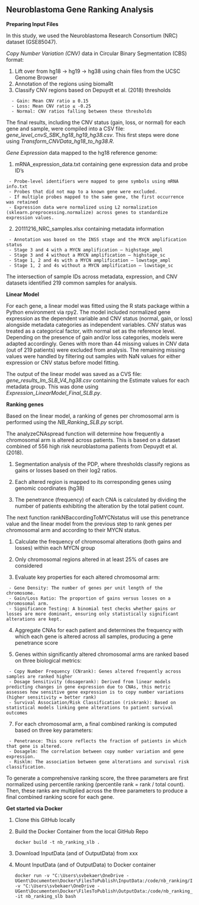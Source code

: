 ## Neuroblastoma Gene Ranking Analysis 

**Preparing Input Files**

In this study, we used the Neuroblastoma Research Consortium (NRC) dataset (GSE85047). 

*Copy Number Variation (CNV)* data in Circular Binary Segmentation (CBS) format:
  1.	Lift over from hg18 -> hg19 -> hg38 using chain files from the UCSC Genome Browser
  2.	Annotation of the regions using biomaRt 
  3.	Classify CNV regions based on Depuydt et al. (2018) thresholds
     
      - Gain: Mean CNV ratio ≥ 0.15
      - Loss: Mean CNV ratio ≤ -0.25
      - Normal: CNV ratios falling between these thresholds

The final results, including the CNV status (gain, loss, or normal) for each gene and sample, were compiled into a CSV file: *gene_level_cnvS_SBK_hg18_hg19_hg38.csv*. This first steps were done using *Transform_CNVData_hg18_to_hg38.R*. 

*Gene Expression* data mapped to the hg18 reference genome:
  1.	mRNA_expression_data.txt containing gene expression data and probe ID’s
     
     - Probe-level identifiers were mapped to gene symbols using mRNA info.txt
     - Probes that did not map to a known gene were excluded. 
     - If multiple probes mapped to the same gene, the first occurrence was retained
     - Expression data were normalized using L2 normalization (sklearn.preprocessing.normalize) across genes to standardize expression values.

  2.	20111216_NRC_samples.xlsx containing metadata information
     
     - Annotation was based on the INSS stage and the MYCN amplification status 
     - Stage 3 and 4 with a MYCN amplification – highstage_ampl
     - Stage 3 and 4 without a MYCN amplification – highstage_sc 
     - Stage 1, 2 and 4s with a MYCN amplification – lowstage_ampl
     - Stage 1, 2 and 4s without a MYCN amplification – lowstage_sc 

The intersection of sample IDs across metadata, expression, and CNV datasets identified 219 common samples for analysis.

**Linear Model**

For each gene, a linear model was fitted using the R stats package within a Python environment via rpy2. The model included normalized gene expression as the dependent variable and CNV status (normal, gain, or loss) alongside metadata categories as independent variables. CNV status was treated as a categorical factor, with normal set as the reference level. Depending on the presence of gain and/or loss categories, models were adapted accordingly. Genes with more than 44 missing values in CNV data (out of 219 patients) were excluded from analysis. The remaining missing values were handled by filtering out samples with NaN values for either expression or CNV status before model fitting.

The output of the linear model was saved as a CVS file: *gene_results_lm_SLB_V4_hg38.csv* containing the Estimate values for each metadata group. This was done using *Expression_LinearModel_Final_SLB.py*. 

**Ranking genes**

Based on the linear model, a ranking of genes per chromosomal arm is performed using the *NB_Ranking_SLB.py* script. 

The analyzeCNAspread function will determine how frequently a chromosomal arm is altered across patients.  This is based on a dataset combined of 556 high risk neuroblastoma patients from Depuydt et al. (2018). 

  1.	Segmentation analysis of the PDP, where thresholds classify regions as gains or losses based on their log2 ratios.
     
  2.	Each altered region is mapped to its corresponding genes using genomic coordinates (hg38)
     
  3.	The penetrance (frequency) of each CNA is calculated by dividing the number of patients exhibiting the alteration by the total patient count.

The next function rankNBaccordingToMYCNstatus will use this penetrance value and the linear model from the previous step to rank genes per chromosomal arm and according to their MYCN status. 

  1.	Calculate the frequency of chromosomal alterations (both gains and losses) within each MYCN group
     
  2.	Only chromosomal regions altered in at least 25% of cases are considered
     
  3.	Evaluate key properties for each altered chromosomal arm:
     
     - Gene Density: The number of genes per unit length of the chromosome.
     - Gain/Loss Ratio: The proportion of gains versus losses on a chromosomal arm.
     - Significance Testing: A binomial test checks whether gains or losses are more dominant, ensuring only statistically significant alterations are kept.

  4.	Aggregate CNAs for each patient and determines the frequency with which each gene is altered across all samples, producing a gene penetrance score
     
  6.	Genes within significantly altered chromosomal arms are ranked based on three biological metrics:
     
     - Copy Number Frequency (CNrank): Genes altered frequently across samples are ranked higher
     - Dosage Sensitivity (dosagerank): Derived from linear models predicting changes in gene expression due to CNAs, this metric assesses how sensitive gene expression is to copy number variations (higher sensitivity = better rank)
     - Survival Association/Risk Classification (riskrank): Based on statistical models linking gene alterations to patient survival outcomes

  7.	For each chromosomal arm, a final combined ranking is computed based on three key parameters:
     
     - Penetrance: This score reflects the fraction of patients in which that gene is altered.
     - Dosagelm: The correlation between copy number variation and gene expression.
     - Risklm: The association between gene alterations and survival risk classification.

To generate a comprehensive ranking score, the three parameters are first normalized using percentile ranking (percentile rank = rank / total count). Then, these ranks are multiplied across the three parameters to produce a final combined ranking score for each gene.

**Get started via Docker**

 1. Clone this GitHub locally

 2. Build the Docker Container from the local GitHub Repo

        docker build -t nb_ranking_slb .
    
 3. Download InputData (and of OutputData) from xxx
    
 4. Mount InputData (and of OutputData) to Docker container

        docker run -v "C:\Users\svbekaer\OneDrive - UGent\Documenten\Docker\FilesToPublish\InputData:/code/nb_ranking/InputData" -v "C:\Users\svbekaer\OneDrive - UGent\Documenten\Docker\FilesToPublish\OutputData:/code/nb_ranking_OutputData" -it nb_ranking_slb bash
